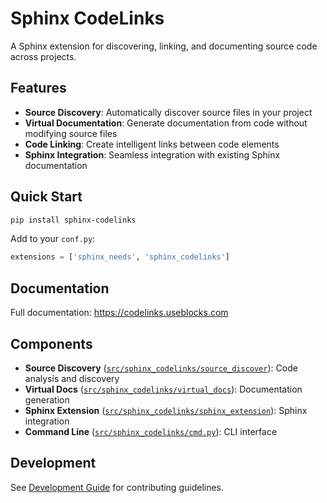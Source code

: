 # Sphinx CodeLinks

A Sphinx extension for discovering, linking, and documenting source code across projects.

## Features

- **Source Discovery**: Automatically discover source files in your project
- **Virtual Documentation**: Generate documentation from code without modifying source files
- **Code Linking**: Create intelligent links between code elements
- **Sphinx Integration**: Seamless integration with existing Sphinx documentation

## Quick Start

```bash
pip install sphinx-codelinks
```

Add to your `conf.py`:

```python
extensions = ['sphinx_needs', 'sphinx_codelinks']
```

## Documentation

Full documentation: https://codelinks.useblocks.com

## Components

- **Source Discovery** ([`src/sphinx_codelinks/source_discover`](src/sphinx_codelinks/source_discover)): Code analysis and discovery
- **Virtual Docs** ([`src/sphinx_codelinks/virtual_docs`](src/sphinx_codelinks/virtual_docs)): Documentation generation
- **Sphinx Extension** ([`src/sphinx_codelinks/sphinx_extension`](src/sphinx_codelinks/sphinx_extension)): Sphinx integration
- **Command Line** ([`src/sphinx_codelinks/cmd.py`](src/sphinx_codelinks/cmd.py)): CLI interface

## Development

See [Development Guide](docs/source/development/) for contributing guidelines.
